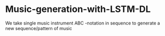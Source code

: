 # Music-generation-with-LSTM-DL
We take single music instrument ABC -notation in sequence to generate a new sequence/pattern of music 

